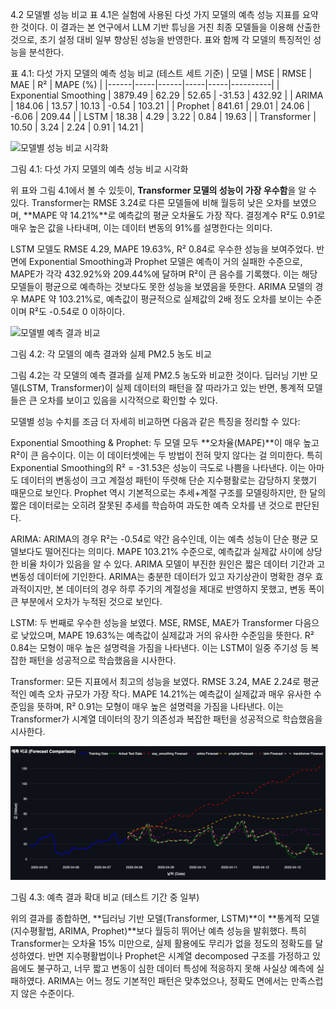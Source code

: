 4.2 모델별 성능 비교
표 4.1은 실험에 사용된 다섯 가지 모델의 예측 성능 지표를 요약한 것이다. 이 결과는 본 연구에서 LLM 기반 튜닝을 거친 최종 모델들을 이용해 산출한 것으로, 초기 설정 대비 일부 향상된 성능을 반영한다. 표와 함께 각 모델의 특징적인 성능을 분석한다.

표 4.1: 다섯 가지 모델의 예측 성능 비교 (테스트 세트 기준)
| 모델 | MSE | RMSE | MAE | R² | MAPE (%) |
|------|-----|------|-----|-----|----------|
| Exponential Smoothing | 3879.49 | 62.29 | 52.65 | -31.53 | 432.92 |
| ARIMA | 184.06 | 13.57 | 10.13 | -0.54 | 103.21 |
| Prophet | 841.61 | 29.01 | 24.06 | -6.06 | 209.44 |
| LSTM | 18.38 | 4.29 | 3.22 | 0.84 | 19.63 |
| Transformer | 10.50 | 3.24 | 2.24 | 0.91 | 14.21 |

![모델별 성능 비교 시각화](/home/ruo/my_project/time-series-auto-llm-paper-ma/research_results/analysis_plots/model_performance_comparison_plots_pm25.png)

그림 4.1: 다섯 가지 모델의 예측 성능 비교 시각화

위 표와 그림 4.1에서 볼 수 있듯이, **Transformer 모델의 성능이 가장 우수함**을 알 수 있다. Transformer는 RMSE 3.24로 다른 모델들에 비해 월등히 낮은 오차를 보였으며, **MAPE 약 14.21%**로 예측값의 평균 오차율도 가장 작다. 결정계수 R²도 0.91로 매우 높은 값을 나타내며, 이는 데이터 변동의 91%를 설명한다는 의미다. 

LSTM 모델도 RMSE 4.29, MAPE 19.63%, R² 0.84로 우수한 성능을 보여주었다. 반면에 Exponential Smoothing과 Prophet 모델은 예측이 거의 실패한 수준으로, MAPE가 각각 432.92%와 209.44%에 달하며 R²이 큰 음수를 기록했다. 이는 해당 모델들이 평균으로 예측하는 것보다도 못한 성능을 보였음을 뜻한다. ARIMA 모델의 경우 MAPE 약 103.21%로, 예측값이 평균적으로 실제값의 2배 정도 오차를 보이는 수준이며 R²도 -0.54로 0 이하이다.

![모델별 예측 결과 비교](/home/ruo/my_project/time-series-auto-llm-paper-ma/research_results/analysis_plots/model_forecast_comparision_plot_pm25.png)

그림 4.2: 각 모델의 예측 결과와 실제 PM2.5 농도 비교

그림 4.2는 각 모델의 예측 결과를 실제 PM2.5 농도와 비교한 것이다. 딥러닝 기반 모델(LSTM, Transformer)이 실제 데이터의 패턴을 잘 따라가고 있는 반면, 통계적 모델들은 큰 오차를 보이고 있음을 시각적으로 확인할 수 있다.

모델별 성능 수치를 조금 더 자세히 비교하면 다음과 같은 특징을 정리할 수 있다:

Exponential Smoothing & Prophet: 두 모델 모두 **오차율(MAPE)**이 매우 높고 R²이 큰 음수이다. 이는 이 데이터셋에는 두 방법이 전혀 맞지 않다는 걸 의미한다. 특히 Exponential Smoothing의 R² = -31.53은 성능이 극도로 나쁨을 나타낸다. 이는 아마도 데이터의 변동성이 크고 계절성 패턴이 뚜렷해 단순 지수평활로는 감당하지 못했기 때문으로 보인다. Prophet 역시 기본적으로는 추세+계절 구조를 모델링하지만, 한 달의 짧은 데이터로는 오히려 잘못된 추세를 학습하여 과도한 예측 오차를 낸 것으로 판단된다.

ARIMA: ARIMA의 경우 R²는 -0.54로 약간 음수인데, 이는 예측 성능이 단순 평균 모델보다도 떨어진다는 의미다. MAPE 103.21% 수준으로, 예측값과 실제값 사이에 상당한 비율 차이가 있음을 알 수 있다. ARIMA 모델이 부진한 원인은 짧은 데이터 기간과 고변동성 데이터에 기인한다. ARIMA는 충분한 데이터가 있고 자기상관이 명확한 경우 효과적이지만, 본 데이터의 경우 하루 주기의 계절성을 제대로 반영하지 못했고, 변동 폭이 큰 부분에서 오차가 누적된 것으로 보인다.

LSTM: 두 번째로 우수한 성능을 보였다. MSE, RMSE, MAE가 Transformer 다음으로 낮았으며, MAPE 19.63%는 예측값이 실제값과 거의 유사한 수준임을 뜻한다. R² 0.84는 모형이 매우 높은 설명력을 가짐을 나타낸다. 이는 LSTM이 일중 주기성 등 복잡한 패턴을 성공적으로 학습했음을 시사한다.

Transformer: 모든 지표에서 최고의 성능을 보였다. RMSE 3.24, MAE 2.24로 평균적인 예측 오차 규모가 가장 작다. MAPE 14.21%는 예측값이 실제값과 매우 유사한 수준임을 뜻하며, R² 0.91는 모형이 매우 높은 설명력을 가짐을 나타낸다. 이는 Transformer가 시계열 데이터의 장기 의존성과 복잡한 패턴을 성공적으로 학습했음을 시사한다.

![상세 예측 결과 비교(확대)](https://github.com/comsa33/time-series-auto-llm-paper-ma/blob/1148baa89a09ae8e7d77a124831a93c50cbe835c/research_results/analysis_plots/model_forecast_comparision_plot_pm25_zoomin.png)

그림 4.3: 예측 결과 확대 비교 (테스트 기간 중 일부)

위의 결과를 종합하면, **딥러닝 기반 모델(Transformer, LSTM)**이 **통계적 모델(지수평활법, ARIMA, Prophet)**보다 월등히 뛰어난 예측 성능을 발휘했다. 특히 Transformer는 오차율 15% 미만으로, 실제 활용에도 무리가 없을 정도의 정확도를 달성하였다. 반면 지수평활법이나 Prophet은 시계열 decomposed 구조를 가정하고 있음에도 불구하고, 너무 짧고 변동이 심한 데이터 특성에 적응하지 못해 사실상 예측에 실패하였다. ARIMA는 어느 정도 기본적인 패턴은 맞추었으나, 정확도 면에서는 만족스럽지 않은 수준이다.
